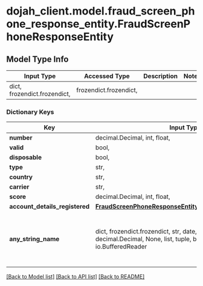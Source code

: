 # dojah_client.model.fraud_screen_phone_response_entity.FraudScreenPhoneResponseEntity

## Model Type Info
Input Type | Accessed Type | Description | Notes
------------ | ------------- | ------------- | -------------
dict, frozendict.frozendict,  | frozendict.frozendict,  |  | 

### Dictionary Keys
Key | Input Type | Accessed Type | Description | Notes
------------ | ------------- | ------------- | ------------- | -------------
**number** | decimal.Decimal, int, float,  | decimal.Decimal,  |  | [optional] 
**valid** | bool,  | BoolClass,  |  | [optional] 
**disposable** | bool,  | BoolClass,  |  | [optional] 
**type** | str,  | str,  |  | [optional] 
**country** | str,  | str,  |  | [optional] 
**carrier** | str,  | str,  |  | [optional] 
**score** | decimal.Decimal, int, float,  | decimal.Decimal,  |  | [optional] 
**account_details_registered** | [**FraudScreenPhoneResponseEntityAccountDetailsRegistered**](FraudScreenPhoneResponseEntityAccountDetailsRegistered.md) | [**FraudScreenPhoneResponseEntityAccountDetailsRegistered**](FraudScreenPhoneResponseEntityAccountDetailsRegistered.md) |  | [optional] 
**any_string_name** | dict, frozendict.frozendict, str, date, datetime, int, float, bool, decimal.Decimal, None, list, tuple, bytes, io.FileIO, io.BufferedReader | frozendict.frozendict, str, BoolClass, decimal.Decimal, NoneClass, tuple, bytes, FileIO | any string name can be used but the value must be the correct type | [optional]

[[Back to Model list]](../../README.md#documentation-for-models) [[Back to API list]](../../README.md#documentation-for-api-endpoints) [[Back to README]](../../README.md)

